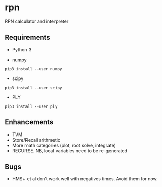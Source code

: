 # rpn

RPN calculator and interpreter

## Requirements

- Python 3

- numpy

``` shell
pip3 install --user numpy
```

- scipy

``` shell
pip3 install --user scipy
```

- PLY

``` shell
pip3 install --user ply
```

## Enhancements

- TVM
- Store/Recall arithmetic
- More math categories (plot, root solve, integrate)
- RECURSE.  NB, local variables need to be re-generated

## Bugs

- HMS+ et al don't work well with negatives times.  Avoid them for now.
